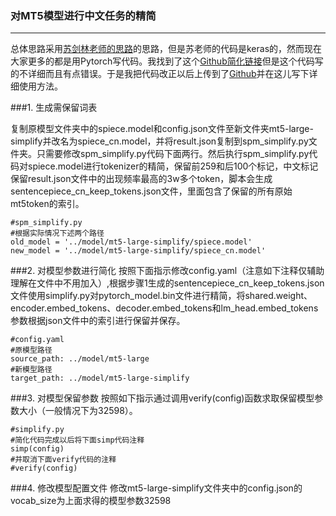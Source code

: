 ### 对MT5模型进行中文任务的精简
---
总体思路采用[苏剑林老师的思路][1]的思路，但是苏老师的代码是keras的，然而现在大家更多的都是用Pytorch写代码。我找到了这个[Github简化链接][2]但是这个代码写的不详细而且有点错误。于是我把代码改正以后上传到了[Github][3]并在这儿写下详细使用方法。

###1. 生成需保留词表

复制原模型文件夹中的spiece.model和config.json文件至新文件夹mt5-large-simplify并改名为spiece_cn.model，并将result.json复制到spm_simplify.py文件夹。只需要修改spm_simplify.py代码下面两行。然后执行spm_simplify.py代码对spiece.model进行tokenizer的精简，保留前259和后100个标记，中文标记保留result.json文件中的出现频率最高的3w多个token，脚本会生成sentencepiece_cn_keep_tokens.json文件，里面包含了保留的所有原始mt5token的索引。
```
#spm_simplify.py
#根据实际情况下述两个路径
old_model = '../model/mt5-large-simplify/spiece.model'
new_model = '../model/mt5-large-simplify/spiece_cn.model'
```

###2. 对模型参数进行简化
按照下面指示修改config.yaml（注意如下注释仅辅助理解在文件中不用加入）,根据步骤1生成的sentencepiece_cn_keep_tokens.json文件使用simplify.py对pytorch_model.bin文件进行精简，将shared.weight、encoder.embed_tokens、decoder.embed_tokens和lm_head.embed_tokens参数根据json文件中的索引进行保留并保存。
```
#config.yaml
#原模型路径
source_path: ../model/mt5-large
#新模型路径
target_path: ../model/mt5-large-simplify
```
###3. 对模型保留参数
按照如下指示通过调用verify(config)函数求取保留模型参数大小（一般情况下为32598）。
```
#simplify.py
#简化代码完成以后将下面simp代码注释
simp(config)
#并取消下面verify代码的注释
#verify(config)
```
###4. 修改模型配置文件
修改mt5-large-simplify文件夹中的config.json的vocab_size为上面求得的模型参数32598



  [1]: https://spaces.ac.cn/archives/7867/comment-page-1
  [2]: https://github.com/yangyubuaa/mt5_simplify
  [3]: https://github.com/Hi-archers/MT5_chinese_simplify
